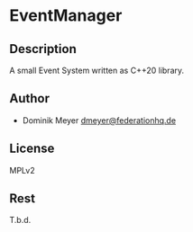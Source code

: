 # EventManager

## Description

A small Event System written as C++20 library.

## Author

- Dominik Meyer <dmeyer@federationhq.de>

## License

MPLv2

## Rest
T.b.d.
